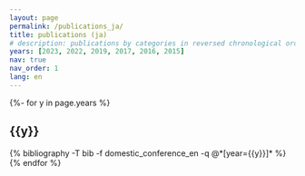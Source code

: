 ```yaml
---
layout: page
permalink: /publications_ja/
title: publications (ja)
# description: publications by categories in reversed chronological order. generated by jekyll-scholar.
years: [2023, 2022, 2019, 2017, 2016, 2015]
nav: true
nav_order: 1
lang: en
---
```

<!-- _pages/publications.md -->
<div class="publications">

{%- for y in page.years %}
  <h2 class="year">{{y}}</h2>
  {% bibliography -T bib -f domestic_conference_en -q @*[year={{y}}]* %}
{% endfor %}

</div>
